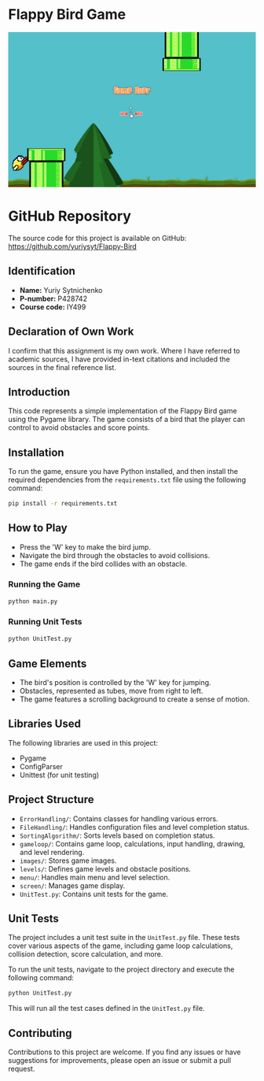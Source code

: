 # Flappy Bird Game

![Flappy Bird Gameplay](https://github.com/yuriysyt/Flappy-Bird/raw/main/readme_images/screen_1.png)

# GitHub Repository
The source code for this project is available on GitHub: https://github.com/yuriysyt/Flappy-Bird

## Identification
- **Name:** Yuriy Sytnichenko
- **P-number:** P428742
- **Course code:** IY499

## Declaration of Own Work
I confirm that this assignment is my own work.
Where I have referred to academic sources, I have provided in-text citations and included the sources in the final reference list.

## Introduction
This code represents a simple implementation of the Flappy Bird game using the Pygame library. The game consists of a bird that the player can control to avoid obstacles and score points.

## Installation
To run the game, ensure you have Python installed, and then install the required dependencies from the `requirements.txt` file using the following command:
```bash
pip install -r requirements.txt
```

## How to Play
- Press the 'W' key to make the bird jump.
- Navigate the bird through the obstacles to avoid collisions. 
- The game ends if the bird collides with an obstacle.

### Running the Game
```python
python main.py
```

### Running Unit Tests
```python
python UnitTest.py
```

## Game Elements
- The bird's position is controlled by the 'W' key for jumping.
- Obstacles, represented as tubes, move from right to left.
- The game features a scrolling background to create a sense of motion.

## Libraries Used
The following libraries are used in this project:
- Pygame
- ConfigParser
- Unittest (for unit testing)

## Project Structure
- `ErrorHandling/`: Contains classes for handling various errors.
- `FileHandling/`: Handles configuration files and level completion status.
- `SortingAlgorithm/`: Sorts levels based on completion status.
- `gameloop/`: Contains game loop, calculations, input handling, drawing, and level rendering.
- `images/`: Stores game images.
- `levels/`: Defines game levels and obstacle positions.
- `menu/`: Handles main menu and level selection.
- `screen/`: Manages game display.
- `UnitTest.py`: Contains unit tests for the game.

## Unit Tests
The project includes a unit test suite in the `UnitTest.py` file. These tests cover various aspects of the game, including game loop calculations, collision detection, score calculation, and more.

To run the unit tests, navigate to the project directory and execute the following command:

```python
python UnitTest.py
```

This will run all the test cases defined in the `UnitTest.py` file.

## Contributing
Contributions to this project are welcome. If you find any issues or have suggestions for improvements, please open an issue or submit a pull request.